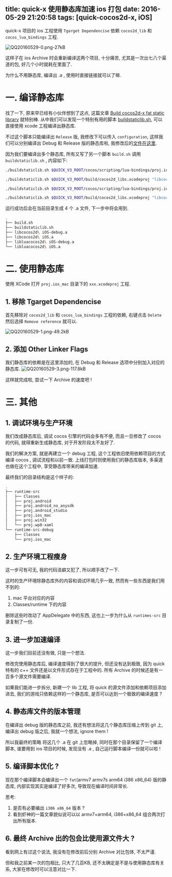 title: quick-x 使用静态库加速 ios 打包
date: 2016-05-29 21:20:58
tags: [quick-cocos2d-x, iOS]
---

quick-x 项目的 ios 工程使用 `Tgarget Dependencise` 依赖 `cocos2d_lib` 和 `cocos_lua_bindings` 工程.

![QQ20160529-0.png-27kB][1]

这样子在 ios Archive 时会重新编译这两个项目, 十分痛苦, 尤其是一次出七八个渠道的包, 好几个小时就耗在里面了.

为什么不用静态库, 编译出 .a , 使用时直接链接就可以了嘛.

# 一. 编译静态库

找了一下, 原来早已经有小伙伴想到了这点, 这篇文章 [Build cocos2d-x fat static library][2] 就特别棒. 从中我们可以发现一个特别有用的脚本 [buildstaticlib.sh][3], 可以直接使用 xcode 工程编译出静态库.

不过这个脚本只能编译出 `Release` 版, 我修改下可以传入 `configuration`, 这样我们可以分别编译出 Debug 和 Release 版的静态库啦, 我修改后的[文件在这里][4].

因为我们要编译出多个静态库, 所有又写了另一个脚本 `build.sh` 调用 `buildstaticlib.sh` , 内容如下:

```sh
./buildstaticlib.sh $QUICK_V3_ROOT/cocos/scripting/lua-bindings/proj.ios_mac/cocos2d_lua_bindings.xcodeproj "libluacocos2d iOS" "Release"

./buildstaticlib.sh $QUICK_V3_ROOT/build/cocos2d_libs.xcodeproj "libcocos2d iOS" "Release"

./buildstaticlib.sh $QUICK_V3_ROOT/cocos/scripting/lua-bindings/proj.ios_mac/cocos2d_lua_bindings.xcodeproj "libluacocos2d iOS" "Debug"

./buildstaticlib.sh $QUICK_V3_ROOT/build/cocos2d_libs.xcodeproj "libcocos2d iOS" "Debug"
```

运行成功后会在当前目录生成 4 个 .a 文件, 下一步中将会用到.
```sh
.
├── build.sh
├── buildstaticlib.sh
├── libcocos2d\ iOS-debug.a
├── libcocos2d\ iOS.a
├── libluacocos2d\ iOS-debug.a
└── libluacocos2d\ iOS.a
```


# 二. 使用静态库
使用 XCode 打开 `proj.ios_mac` 目录下的 `xxx.xcodeproj` 工程.

## 1. 移除 Tgarget Dependencise

首先移除对 `cocos2d_lib` 和 `cocos_lua_bindings` 工程的依赖, 右键点击 `Delete` 然后选择 `Remove reference` 就可以.

![QQ20160529-1.png-49.2kB][5]

## 2. 添加 Other Linker Flags

我们静态库的依赖是在这里添加的, 在 Debug 和 Release 选项中分别加入对应的静态库.
![QQ20160529-3.png-117.8kB][6]


这样就完成啦, 尝试一下 Archive 的速度吧 !

# 三. 其他

## 1. 调试环境与生产环境

我们改成静态库后, 调试 cocos 引擎的代码会多有不便, 而且一旦修改了 cocos 的代码, 就得重新生成静态库, 对于开发阶段太不友好了.

我们的解决方案, 就是再建立一个 debug 工程, 这个工程依旧使用依赖项目的方式编译 cocos , 调试流程和以前一致. 上线打包时则使用我们的静态库版本, 多渠道也做在这个工程中, 享受静态库带来的编译加速.

最终我们的目录结构是这个样子的:

```sh
.
├── runtime-src
│   ├── Classes
│   ├── proj.android
│   ├── proj.android_no_anysdk
│   ├── proj.android_studio
│   ├── proj.ios_mac
│   ├── proj.win32
│   └── proj.wp8-xaml
└── runtime-src-debug
    ├── Classes
    └── proj.ios_mac
```

## 2. 生产环境工程瘦身

这一步可有可无, 我的代码洁癖又犯了, 所以顺手改了一下. 

这时的生产环境除静态库外的内容和调试环境几乎一致, 然而有一些东西是我们用不到的:

1. mac 平台对应的内容
2. Classes/runtime 下的内容

删除这些时改动了 AppDelegate 中的东西, 这也上一步为什么从 `runtimes-src` 目录复制了一份.

## 3. 进一步加速编译

这一步我们目前还没有做, 只是一个想法.

修改完使用静态库后, 编译速度得到了很大的提升, 但还没有达到极致, 因为 quick 特有的 c++ 文件还是以文件形式存在于工程中的. 所有 Archive 的时候还是有一百多个源文件需要编译.

如果我们能进一步拆分, 新建一个 lib 工程, 将 quick 的源文件添加和依赖项目添加进去, 我们的游戏只依赖这样的一个静态库, 是否可以达到一个极致的编译速度 ?

## 4. 静态库文件的版本管理

在编译出 debug 版的静态库之前, 我还有想法将这几个静态库压缩上传到 git 上, 编译出 debug 版之后, 我就一个想法, ignore them !

所以我最终的策略 将这几个 .a 在 git 上忽略掉, 同时在那个目录保留了一个编译脚本, 谁要用到 ios 项目的时候, 发现没有 .a , 自己运行脚本编译一份就可以啦 !

## 5. 编译脚本优化 ?

现在那个编译脚本会编译出一个 `fat`(armv7 armv7s arm64 i386 x86_64) 版的静态库, 内部实现其实是编译了好多次, 导致现在编译时间非常长.

思考:
1. 是否有必要编出 `i386 x86_64` 版本 ?
2. 看到虾神的一篇文章貌似说可以以 armv7+arm64, i386+x86_64 组合两次打出所有版本.

## 6. 最终 Archive 出的包会比使用源文件大 ?

看到网上有过这个说法, 我没有在修改前后分别 Archive 对比包体, 不太严谨. 

但和我之前某一次的包相比, 只大了几百KB, 还不太确定是不是与使用静态库有关系, 大家在修改时可以注意对比一下.


  [1]: http://static.zybuluo.com/justbilt/i0vtatej9k1wx2d9ck8fmqhy/QQ20160529-0.png
  [2]: http://www.nicnocquee.com/2016/01/20/build-cocos2d-x-fat-static-library.html
  [3]: https://gist.github.com/nicnocquee/9dc4c4a128d7c0bafe23#file-buildstaticlib-sh
  [4]: https://gist.github.com/justbilt/903ef34b568527d57c9bd9bf4069ed72
  [5]: http://static.zybuluo.com/justbilt/3d9eiua1tind8aycakjwymgl/QQ20160529-1.png
  [6]: http://static.zybuluo.com/justbilt/5g1o6ozh1j4dlybcjftfybnr/QQ20160529-3.png